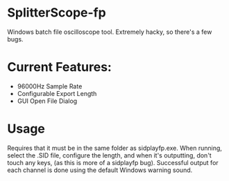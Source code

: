# SplitterScope-fp
Windows batch file oscilloscope tool. Extremely hacky, so there's a few bugs.

# Current Features:
- 96000Hz Sample Rate
- Configurable Export Length
- GUI Open File Dialog

# Usage
Requires that it must be in the same folder as sidplayfp.exe. When running, select the .SID file, configure the length, and when it's outputting, don't touch any keys, (as this is more of a sidplayfp bug). Successful output for each channel is done using the default Windows warning sound. 
